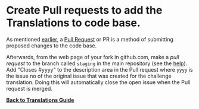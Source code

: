 # Create Pull requests to add the Translations to code base.

As mentioned [earlier](Translation-Translate), a [Pull Request](FCC-Pull-Request) or PR is a method of submitting proposed changes to the code base.

Afterwards, from the web page of your fork in github.com, make a _pull request_ to the branch called `staging` in the main repository (see the [help](Pull-Request-Contribute)). Add "Closes #yyyy" to the description area in the Pull request where `yyyy` is the issue no of the original issue that was created for the challenge translation. Doing this will automatically close the open issue when the Pull request is merged.

[**Back to Translations Guide**](Translation-Guide)
